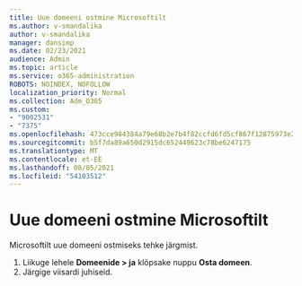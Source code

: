 ```yaml
---
title: Uue domeeni ostmine Microsoftilt
ms.author: v-smandalika
author: v-smandalika
manager: dansimp
ms.date: 02/23/2021
audience: Admin
ms.topic: article
ms.service: o365-administration
ROBOTS: NOINDEX, NOFOLLOW
localization_priority: Normal
ms.collection: Adm_O365
ms.custom:
- "9002531"
- "7375"
ms.openlocfilehash: 473cce984384a79e68b2e7b4f82ccfd6fd5cf867f12875973e2d8e11425824c8
ms.sourcegitcommit: b5f7da89a650d2915dc652449623c78be6247175
ms.translationtype: MT
ms.contentlocale: et-EE
ms.lasthandoff: 08/05/2021
ms.locfileid: "54103512"
---
```

# <a name="buy-a-new-domain-from-microsoft"></a>Uue domeeni ostmine Microsoftilt

Microsoftilt uue domeeni ostmiseks tehke järgmist.

1. Liikuge lehele **Domeenide > ja** klõpsake nuppu **Osta domeen**. 
2. Järgige viisardi juhiseid.